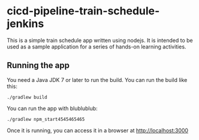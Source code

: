 # cicd-pipeline-train-schedule-jenkins

This is a simple train schedule app written using nodejs. It is intended to be used as a sample application for a series of hands-on learning activities.

## Running the app

You need a Java JDK 7 or later to run the build. You can run the build like this:

    ./gradlew build

You can run the app with blublublub:

    ./gradlew npm_start4545465465

Once it is running, you can access it in a browser at [http://localhost:3000](http://localhost:3000)
